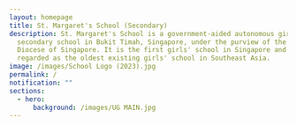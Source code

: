 ```yaml
---
layout: homepage
title: St. Margaret's School (Secondary)
description: St. Margaret's School is a government-aided autonomous girls'
  secondary school in Bukit Timah, Singapore, under the purview of the Anglican
  Diocese of Singapore. It is the first girls' school in Singapore and often
  regarded as the oldest existing girls' school in Southeast Asia.
image: /images/School Logo (2023).jpg
permalink: /
notification: ""
sections:
  - hero:
      background: /images/UG MAIN.jpg
---
```


